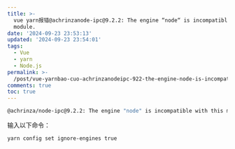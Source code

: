 ```yaml
---
title: >-
  vue yarn报错@achrinzanode-ipc@9.2.2: The engine “node“ is incompatible with this
  module.
date: '2024-09-23 23:53:13'
updated: '2024-09-23 23:54:01'
tags:
  - Vue
  - yarn
  - Node.js
permalink: >-
  /post/vue-yarnbao-cuo-achrinzanodeipc-922-the-engine-node-is-incompatible-with-this-module-z14mogo.html
comments: true
toc: true
---
```


```bash
@achrinza/node-ipc@9.2.2: The engine "node" is incompatible with this module. Expected version "8 || 10 || 12 || 14 || 16 || 17". Got "18.3.0"
```

输入以下命令：

```bash
yarn config set ignore-engines true
```
